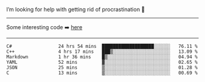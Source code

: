 I’m looking for help with getting rid of procrastination 🤔

-----

Some interesting code :arrow_right: [here](https://github.com/zhen8838/playground)

-----

<!--START_SECTION:waka-->

```text
C#                 24 hrs 54 mins  ███████████████████░░░░░░   76.11 %
C++                4 hrs 17 mins   ███▒░░░░░░░░░░░░░░░░░░░░░   13.09 %
Markdown           1 hr 36 mins    █▒░░░░░░░░░░░░░░░░░░░░░░░   04.94 %
YAML               52 mins         ▓░░░░░░░░░░░░░░░░░░░░░░░░   02.65 %
JSON               25 mins         ▒░░░░░░░░░░░░░░░░░░░░░░░░   01.28 %
C                  13 mins         ▒░░░░░░░░░░░░░░░░░░░░░░░░   00.69 %
```

<!--END_SECTION:waka-->

<!--
**zhen8838/zhen8838** is a ✨ _special_ ✨ repository because its `README.md` (this file) appears on your GitHub profile.

Here are some ideas to get you started:

- 🔭 I’m currently working on ...
- 🌱 I’m currently learning ...
- 👯 I’m looking to collaborate on ...
 ...
- 💬 Ask me about ...
- 📫 How to reach me: ...
- 😄 Pronouns: ...
- ⚡ Fun fact: ...
-->
